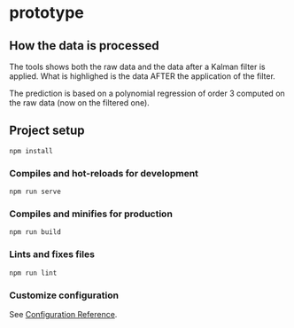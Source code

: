 # prototype

## How the data is processed

The tools shows both the raw data and the data after a Kalman filter is applied. What is highlighed is the data AFTER the application of the filter.

The prediction is based on a polynomial regression of order 3 computed on the raw data (now on the filtered one).

## Project setup
```
npm install
```

### Compiles and hot-reloads for development
```
npm run serve
```

### Compiles and minifies for production
```
npm run build
```

### Lints and fixes files
```
npm run lint
```

### Customize configuration
See [Configuration Reference](https://cli.vuejs.org/config/).
